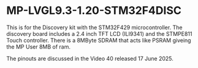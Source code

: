 # MP-LVGL9.3-1.20-STM32F4DISC

This is for the Discovery kit with the STM32F429 microcontroller.
The discovery board includes a 2.4 inch TFT LCD (ILI9341) and
the STMPE811 Touch controller.  There is a 8MByte SDRAM that acts
like PSRAM giveing the MP User 8MB of ram.

The pinouts are discussed in the Video 40 released 17 June 2025.
